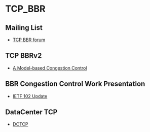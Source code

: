 # TCP_BBR

## Mailing List
- [TCP BBR forum](https://groups.google.com/forum/#!forum/bbr-dev)

## TCP BBRv2
- [A Model-based Congestion Control](https://datatracker.ietf.org/meeting/104/materials/slides-104-iccrg-an-update-on-bbr-00)

## BBR Congestion Control Work Presentation
- [IETF 102 Update](https://datatracker.ietf.org/meeting/102/materials/slides-102-iccrg-an-update-on-bbr-work-at-google-00)


## DataCenter TCP
- [DCTCP](https://tools.ietf.org/html/rfc8257#section-3.2)
